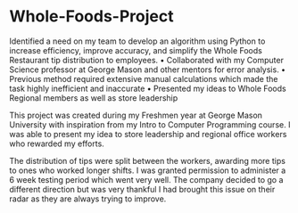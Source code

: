 # Whole-Foods-Project
Identified a need on my team to develop an algorithm using Python to increase efficiency, improve accuracy, and simplify the Whole Foods Restaurant tip distribution to employees.
•	Collaborated with my Computer Science professor at George Mason and other mentors for error analysis.
•	Previous method required extensive manual calculations which made the task highly inefficient and inaccurate
•	Presented my ideas to Whole Foods Regional members as well as store leadership


This project was created during my Freshmen year at George Mason University with inspiration from my Intro to Computer Programming course. I was able to present my idea to store leadership and regional office workers who rewarded my efforts. 

The distribution of tips were split between the workers, awarding more tips to ones who worked longer shifts. I was granted permission to administer a 6 week testing period which went very well. The company decided to go a different direction but was very thankful I had brought this issue on their radar as they are always trying to improve. 
 

